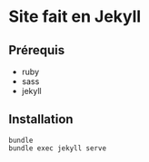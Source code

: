 # Site fait en Jekyll

## Prérequis

- ruby 
- sass
- jekyll

## Installation

    bundle
    bundle exec jekyll serve